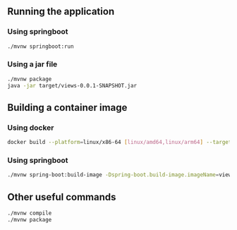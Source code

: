 ## Running the application
### Using springboot
```bash
./mvnw springboot:run
```
### Using a jar file
```bash
./mvnw package
java -jar target/views-0.0.1-SNAPSHOT.jar
```
## Building a container image
### Using docker
```bash
docker build --platform=linux/x86-64 [linux/amd64,linux/arm64] --target=dev -t view-api  .
```
### Using springboot
```bash
./mvnw spring-boot:build-image -Dspring-boot.build-image.imageName=view-api -Dspring.profiles.active=dev
```

## Other useful commands
```bash
./mvnw compile
./mvnw package
```
